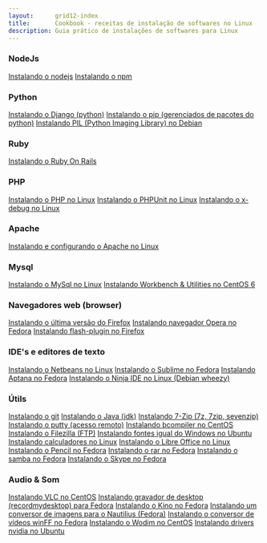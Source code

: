 ```yaml
---
layout:      grid12-index
title:       Cookbook - receitas de instalação de softwares no Linux
description: Guia prático de instalações de softwares para Linux
---
```


### NodeJs

<div class="list-group">
    <a href="/linux/cookbook/nodejs/" class="list-group-item">Instalando o nodejs</a>
    <a href="/linux/cookbook/npm/" class="list-group-item">Instalando o npm</a>
</div>


### Python

<div class="list-group">
    <a href="/linux/cookbook/django/" class="list-group-item">Instalando o Django (python)</a>
    <a href="/linux/cookbook/pip/" class="list-group-item">Instalando o pip (gerenciados de pacotes do python)</a>
    <a href="/linux/cookbook/pil/" class="list-group-item">Instalando PIL (Python Imaging Library) no Debian</a>
</div>


### Ruby

<div class="list-group">
    <a href="/linux/cookbook/ruby-on-rails/" class="list-group-item">Instalando o Ruby On Rails</a>
</div>


### PHP

<div class="list-group">
    <a href="/linux/cookbook/php/" class="list-group-item">Instalando o PHP  no Linux</a>
    <a href="/linux/cookbook/phpunit/" class="list-group-item">Instalando o PHPUnit no Linux</a>
    <a href="/linux/cookbook/xdebug/" class="list-group-item">Instalando o x-debug no Linux</a>
</div>


### Apache

<div class="list-group">
    <a href="/linux/cookbook/apache-via-yum-apt-get/" class="list-group-item">Instalando e configurando o Apache no Linux</a>
</div>


### Mysql

<div class="list-group">
    <a href="/linux/cookbook/mysql/" class="list-group-item">Instalando o MySql no Linux</a>
    <a href="/linux/cookbook/mysql-workbench" class="list-group-item">Instalando Workbench & Utilities no CentOS 6</a>
</div>


###  Navegadores web (browser)

<div class="list-group">
    <a href="/linux/cookbook/firefox/" class="list-group-item">Instalando o última versão do Firefox</a>
    <a href="/linux/cookbook/opera" class="list-group-item">Instalando navegador Opera no Fedora</a>
    <a href="/linux/cookbook/flash-plugin/" class="list-group-item">Instalando flash-plugin no Firefox</a>
</div>


###  IDE's e editores de texto

<div class="list-group">
    <a href="/linux/cookbook/netbeans/" class="list-group-item">Instalando o Netbeans no Linux</a>
    <a href="/linux/cookbook/sublime/" class="list-group-item">Instalando o Sublime no Fedora</a>
    <a href="/linux/cookbook/aptana/" class="list-group-item">Instalando Aptana no Fedora</a>
    <a href="/linux/cookbook/ninja-ide/" class="list-group-item">Instalando o Ninja IDE no Linux (Debian wheezy)</a>
</div>


###  Útils

<div class="list-group">
    <a href="/linux/cookbook/git/" class="list-group-item">Instalando o git</a>
    <a href="/linux/cookbook/java/" class="list-group-item">Instalando o Java (jdk)</a>
    <a href="/linux/cookbook/7z/" class="list-group-item">Instalando 7-Zip (7z, 7zip, sevenzip)</a>
    <a href="/linux/cookbook/putty/" class="list-group-item">Instalando o putty (acesso remoto)</a>
    <a href="/linux/cookbook/bcompiler/" class="list-group-item">Instalando bcompiler no CentOS</a>
    <a href="/linux/cookbook/filezilla/" class="list-group-item">Instalando o Filezilla (FTP)</a>
    <a href="/linux/cookbook/fonts-windows/" class="list-group-item">Instalando fontes igual do Windows no Ubuntu</a>
    <a href="/linux/cookbook/calculadoras/" class="list-group-item">Instalando calculadores no Linux</a>
    <a href="/linux/cookbook/libre-office/" class="list-group-item">Instalando o Libre Office no Linux</a>
    <a href="/linux/cookbook/pencil/" class="list-group-item">Instalando o Pencil no Fedora</a>
    <a href="/linux/cookbook/rar/" class="list-group-item">Instalando o rar no Fedora</a>
    <a href="/linux/cookbook/samba/" class="list-group-item">Instalando o samba no Fedora</a>
    <a href="/linux/cookbook/skype/" class="list-group-item">Instalando o Skype no Fedora</a>
</div>


###  Audio & Som

<div class="list-group">
    <a href="/linux/cookbook/vlc/" class="list-group-item">Instalando VLC no CentOS</a>
    <a href="/linux/cookbook/gtk-recordmydesktop/" class="list-group-item">Instalando gravador de desktop (recordmydesktop) para Fedora</a>
    <a href="/linux/cookbook/kino/" class="list-group-item">Instalando o Kino no Fedora</a>
    <a href="/linux/cookbook/nautilus-image-converter/" class="list-group-item">Instalando um conversor de imagens para o Nautilius (Fedora)</a>
    <a href="/linux/cookbook/winff/" class="list-group-item">Instalando o conversor de vídeos winFF no Fedora</a>
    <a href="/linux/cookbook/wodim/" class="list-group-item">Instalando o Wodim no CentOS</a>
    <a href="/linux/cookbook/drivers-nvidia/" class="list-group-item">Instalando drivers nvidia no Ubuntu</a>
</div>
